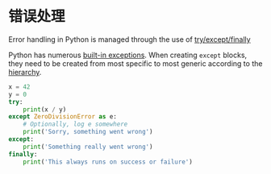 # 错误处理

Error handling in Python is managed through the use of [try/except/finally](https://docs.python.org/3.7/reference/compound_stmts.html#except)

Python has numerous [built-in exceptions](https://docs.python.org/3.7/library/exceptions.html). When creating `except` blocks, they need to be created from most specific to most generic according to the [hierarchy](https://docs.python.org/3.7/library/exceptions.html#exception-hierarchy).

```python
x = 42
y = 0
try:
    print(x / y)
except ZeroDivisionError as e:
    # Optionally, log e somewhere
    print('Sorry, something went wrong')
except:
    print('Something really went wrong')
finally:
    print('This always runs on success or failure')
```

